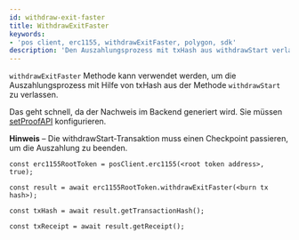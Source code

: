 ```yaml
---
id: withdraw-exit-faster
title: WithdrawExitFaster
keywords:
- 'pos client, erc1155, withdrawExitFaster, polygon, sdk'
description: 'Den Auszahlungsprozess mit txHash aus withdrawStart verlassen.'
---
```


`withdrawExitFaster` Methode kann verwendet werden, um die Auszahlungsprozess mit Hilfe von txHash aus der Methode `withdrawStart` zu verlassen.

Das geht schnell, da der Nachweis im Backend generiert wird. Sie müssen [setProofAPI](/docs/develop/ethereum-polygon/matic-js/set-proof-api) konfigurieren.

**Hinweis** – Die withdrawStart-Transaktion muss einen Checkpoint passieren, um die Auszahlung zu beenden.

```
const erc1155RootToken = posClient.erc1155(<root token address>, true);

const result = await erc1155RootToken.withdrawExitFaster(<burn tx hash>);

const txHash = await result.getTransactionHash();

const txReceipt = await result.getReceipt();

```
